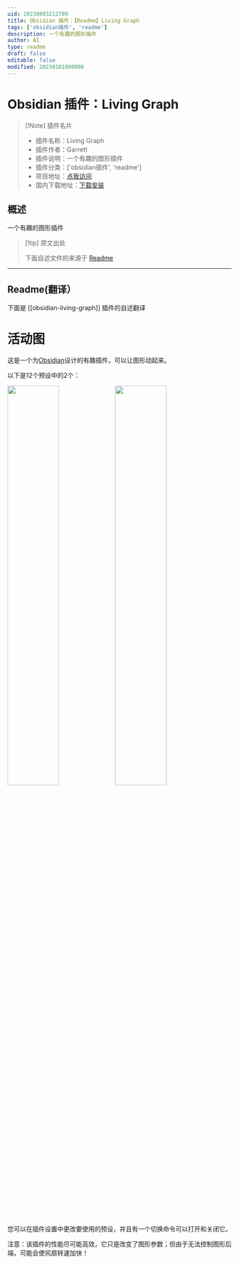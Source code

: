 ```yaml
---
uid: 20230803212709
title: Obsidian 插件：【Readme】Living Graph
tags: ['obsidian插件', 'readme']
description: 一个有趣的图形插件
author: AI
type: readme
draft: false
editable: false
modified: 20230101000000
---
```


# Obsidian 插件：Living Graph

> [!Note] 插件名片
> - 插件名称：Living Graph
> - 插件作者：Garrett
> - 插件说明：一个有趣的图形插件
> - 插件分类：['obsidian插件', 'readme']
> - 项目地址：[点我访问](https://github.com/geoffreysflaminglasersword/obsidian-living-graph)
> - 国内下载地址：[下载安装](https://pkmer.cn/products/plugin/pluginMarket/?obsidian-living-graph)

## 概述

一个有趣的图形插件



> [!tip] 原文出处
> 
>下面自述文件的来源于 [Readme](https://ghproxy.net/https://raw.githubusercontent.com/geoffreysflaminglasersword/obsidian-living-graph/main/README.md)
> 

---

## Readme(翻译）

下面是 [[obsidian-living-graph]] 插件的自述翻译



# 活动图
这是一个为[Obsidian](https://obsidian.md/)设计的有趣插件，可以让图形动起来。

以下是12个预设中的2个：

<img src="https://user-images.githubusercontent.com/31261158/156184886-9d47e51b-c8f5-4fdb-8dff-c318e50903c9.gif" width="48%" height="48%" max-height="450px" max-width="450px"/><img src="https://user-images.githubusercontent.com/31261158/155049546-dbdbc788-7170-40f8-9a8b-fafe53c24f82.gif" width="48%" height="48%" max-height="450px" max-width="450px"/>

您可以在插件设置中更改要使用的预设，并且有一个切换命令可以打开和关闭它。

注意：该插件的性能尽可能高效，它只是改变了图形参数；但由于无法控制图形后端，可能会使风扇转速加快！



